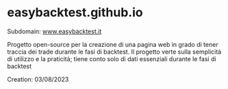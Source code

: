 # easybacktest.github.io
Subdomain: www.easybacktest.it

Progetto open-source per la creazione di una pagina web in grado di tener traccia dei trade durante le fasi di backtest.
Il progetto verte sulla semplicità di utilizzo e la praticità; tiene conto solo di dati essenziali durante le fasi di backtest

Creation: 03/08/2023
